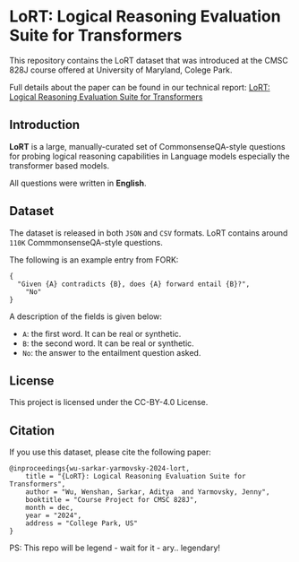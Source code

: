 # LoRT: Logical Reasoning Evaluation Suite for Transformers

This repository contains the LoRT dataset that was introduced at the CMSC 828J course offered at University of Maryland, Colege Park.

Full details about the paper can be found in our technical report: [LoRT: Logical Reasoning Evaluation Suite for Transformers]()

## Introduction
**LoRT** is a large, manually-curated set of CommonsenseQA-style questions for probing logical reasoning capabilities in Language models especially the transformer based models. 

All questions were written in **English**.

## Dataset
The dataset is released in both `JSON` and `CSV` formats. LoRT contains around `110K` CommmonsenseQA-style questions. 

The following is an example entry from FORK:
```
{
  "Given {A} contradicts {B}, does {A} forward entail {B}?",
    "No"
}
```
A description of the fields is given below:
* `A`: the first word. It can be real or synthetic.
* `B`: the second word. It can be real or synthetic.
* `No`: the answer to the entailment question asked.
## License
This project is licensed under the CC-BY-4.0 License.
## Citation
If you use this dataset, please cite the following paper:
```
@inproceedings{wu-sarkar-yarmovsky-2024-lort,
    title = "{LoRT}: Logical Reasoning Evaluation Suite for Transformers",
    author = "Wu, Wenshan, Sarkar, Aditya  and Yarmovsky, Jenny",
    booktitle = "Course Project for CMSC 828J",
    month = dec,
    year = "2024",
    address = "College Park, US"
}
```
PS: This repo will be legend - wait for it - ary.. legendary!

